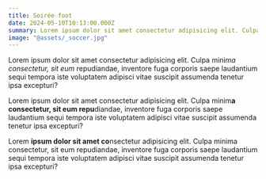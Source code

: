 ```yaml
---
title: Soirée foot
date: 2024-05-10T10:13:00.000Z
summary: Lorem ipsum dolor sit amet consectetur adipisicing elit. Culpa mini*ma consectetur, sit eum* repudiandae, inventore fuga corporis saepe laudantium sequi tempora iste voluptatem adipisci vitae suscipit assumenda tenetur ipsa excepturi?
image: "@assets/_soccer.jpg"
---
```

Lorem ipsum dolor sit amet consectetur adipisicing elit. Culpa mini*ma consectetur, sit eum* repudiandae, inventore fuga corporis saepe laudantium sequi tempora iste voluptatem adipisci vitae suscipit assumenda tenetur ipsa excepturi?

Lorem ipsum dolor sit amet consectetur adipisicing elit. Culpa minim**a consectetur, sit eum repu**diandae, inventore fuga corporis saepe laudantium sequi tempora iste voluptatem adipisci vitae suscipit assumenda tenetur ipsa excepturi?

Lorem **ipsum dolor sit amet co**nsectetur adipisicing elit. Culpa minima consectetur, sit eum repudiandae, inventore fuga corporis saepe laudantium sequi tempora iste voluptatem adipisci vitae suscipit assumenda tenetur ipsa excepturi?
